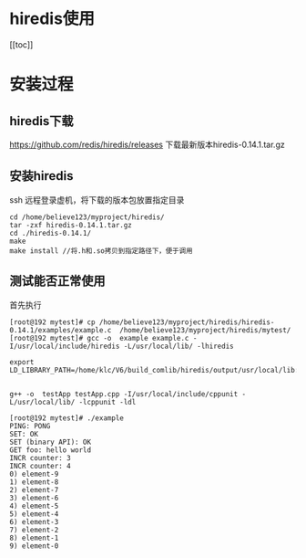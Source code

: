 # hiredis使用

[[toc]]

# 安装过程

## hiredis下载

https://github.com/redis/hiredis/releases    下载最新版本hiredis-0.14.1.tar.gz

## 安装hiredis

ssh 远程登录虚机，将下载的版本包放置指定目录
```
cd /home/believe123/myproject/hiredis/
tar -zxf hiredis-0.14.1.tar.gz
cd ./hiredis-0.14.1/
make
make install //将.h和.so拷贝到指定路径下，便于调用
```

## 测试能否正常使用

首先执行
```
[root@192 mytest]# cp /home/believe123/myproject/hiredis/hiredis-0.14.1/examples/example.c  /home/believe123/myproject/hiredis/mytest/
[root@192 mytest]# gcc -o  example example.c -I/usr/local/include/hiredis -L/usr/local/lib/ -lhiredis

export LD_LIBRARY_PATH=/home/klc/V6/build_comlib/hiredis/output/usr/local/lib:$LD_LIBRARY_PATH


g++ -o  testApp testApp.cpp -I/usr/local/include/cppunit -L/usr/local/lib/ -lcppunit -ldl 

[root@192 mytest]# ./example
PING: PONG
SET: OK
SET (binary API): OK
GET foo: hello world
INCR counter: 3
INCR counter: 4
0) element-9
1) element-8
2) element-7
3) element-6
4) element-5
5) element-4
6) element-3
7) element-2
8) element-1
9) element-0

```



